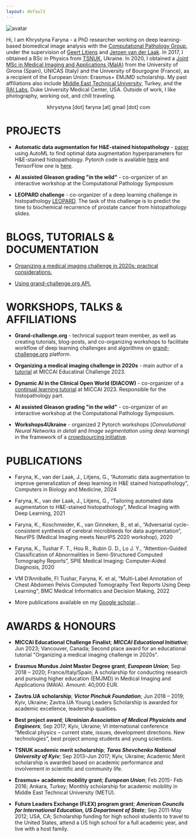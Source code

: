 ```yaml
---
layout: default
---
```


![avatar](assets/images/avatar.png)


Hi, I am Khrystyna Faryna - a PhD researcher working on deep learning-based biomedical image analysis with the [Computational Pathology Group](https://www.computationalpathologygroup.eu/), under the supervision of [Geert Litjens](https://geertlitjens.nl/) and [Jeroen van der Laak](https://www.computationalpathologygroup.eu/members/jeroen-van-der-laak/). In 2017, I obtained a BSc in Physics from [TSNUK](https://en.wikipedia.org/wiki/Taras_Shevchenko_National_University_of_Kyiv), Ukraine. In 2020, I obtained a [Joint MSc in Medical Imaging and Applications (MaIA)](https://maiamaster.udg.edu/) from the University of Girona (Spain), UNICAS (Italy) and the University of Bourgogne (France), as a recipient of the European Union: Erasmus+ EMJMD scholarship. My past affiliations also include [Middle East Technical University](https://ii.metu.edu.tr/medical-informatics-ms-phd), Turkey, and the [RAI Labs,](https://sites.duke.edu/railabs/) Duke University Medical Center, USA. Outside of work, I like photography, working out, and chill traveling. 

 <p style="text-align: center;">khrystyna [dot] faryna [at] gmail [dot] com</p>


# PROJECTS

 - **Automatic data augmentation for H&E-stained histopathology** - [paper](https://www.sciencedirect.com/science/article/pii/S0010482524001021) using AutoML to find optimal data augmentation hyperparameters for H&E-stained histopathology. Pytorch code is available [here](https://github.com/DIAGNijmegen/pathology-he-autoaugmetation) and TensorFlow one is [here](https://github.com/DIAGNijmegen/pathology-he-auto-augment).

 - **AI assisted Gleason grading "in the wild"** - co-organizer of an interactive workshop at the Computational Pathology Symposium

 - **LEOPARD challenge** - co-organizer of a deep learning challenge in histopathology [LEOPARD](https://leopard.grand-challenge.org/). The task of this challenge is to predict the time to biochemical recurrence of prostate cancer from histopathology slides.
    


# BLOGS, TUTORIALS & DOCUMENTATION
- [Organizing a medical imaging challenge in 2020s: practical considerations.](https://grand-challenge.org/blogs/organizing-a-medical-imaging-challenge-in-2020s-practical-considerations/)

 
- [Using grand-challenge.org API.](https://grand-challenge.org/documentation/grand-challenge-api/)
 



# WORKSHOPS, TALKS & AFFILIATIONS
  - **Grand-challenge.org** - technical support team member, as well as creating tutorials, blog-posts, and co-organizing workshops to facilitate workflow of deep learning challenges and algorithms on [grand-challenge.org](https://grand-challenge.org/) platform.

  - **Organizing a medical imaging challenge in 2020s** - main author of a [tutorial](https://continualmedai.github.io/daicow2023/) at MICCAI Educatinal Challenge 2023. 

  - **Dynamic AI in the Clinical Open World (DIACOW)** - co-organizer of a [continual learning tutorial](https://continualmedai.github.io/daicow2023/) at MICCAI 2023. Responsible for the histopathology part.
  
  - **AI assisted Gleason grading "in the wild"** - co-organizer of an interactive workshop at the Computational Pathology Symposium.

  - **Workshops4Ukraine** - organized 2 Pytorch workshops (*Convolutional Neural Networks in detail* and *Image segmentation using deep learning*) in the framework of a [crowdsourcing initiative](https://sites.google.com/view/dariia-mykhailyshyna/main/r-workshops-for-ukraine).  


# PUBLICATIONS

- Faryna, K., van der Laak, J., Litjens, G., “Automatic data augmentation to improve generalization of deep learning in H&E stained histopathology”, Computers in Biology and Medicine, 2024
  
- Faryna, K., van der Laak, J., Litjens, G., “Tailoring automated data augmentation to H&E-stained histopathology”, Medical Imaging with Deep Learning, 2021
  
- Faryna, K., Koschmeider, K., van Ginneken, B., et al., “Adversarial cycle-consistent synthesis of cerebral microbleeds for data augmentation”, NeurIPS (Medical Imaging meets NeurIPS 2020 workshop), 2020
  
- Faryna, K., Tushar F. T., Hou R., Rubin G. D., Lo J. Y., “Attention-Guided Classification of Abnormalities in Semi-Structured Computed Tomography Reports”, SPIE Medical Imaging: Computer-Aided Diagnosis, 2020
  
- VM D’Anniballe, FI Tushar, Faryna, K. et al, “Multi-Label Annotation of Chest Abdomen Pelvis Computed Tomography Text Reports Using Deep Learning”, BMC Medical Informatics and Decision Making, 2022
  
- More publications available on my [Google scholar](https://scholar.google.com/citations?hl=en&user=AxwdnoMAAAAJ&view_op=list_works&gmla=AH70aAVWuGnGL3MrBS2MXpQasrHiAaWOmpGPt2QYgiAcRnc_LTnXZ3xMieS2O3PR10kqhmXDB_W45L9ucqPkSQun1C5LXx_ppcZrH7D5LgOkrMdsr5KGPSTOChJSY2wVzBHxQSW4DrZNtGKlXfW7i5gWIMUIexq0aUjkkrJFplyKVO0&sciund=15610856224343231705)...




# AWARDS & HONOURS 

- **MICCAI Educational Challenge Finalist**; ***MICCAI Educational Initiative***; Jun 2023; Vancouver, Canada; Second place award for an educational tutorial "Organizing a medical imaging challenge in 2020s".


- **Erasmus Mundus Joint Master Degree grant**; ***European Union***; Sep 2018 – 2020; France/Italy/Spain; A scholarship for conducting research and pursuing higher education (EMJMD) in Medical Imaging and Applications (MAIA). Amount: 40,000 EUR.


- **Zavtra.UA scholarship**; ***Victor Pinchuk Foundation***; Jun 2018 – 2019; Kyiv, Ukraine; Zavtra.UA Young Leaders Scholarship is awarded for academic excellence, leadership qualities.


- **Best project award**; ***Ukrainian Association of Medical Physicists and Engineers***; Sep 2017; Kyiv, Ukraine; VI international conference “Medical physics – current state, issues, development directions. New technologies”, best project among students and young scientists.


- **TSNUK academic merit scholarship**; ***Taras Shevchenko National University of Kyiv***; Sep 2013–Jun 2017; Kyiv, Ukraine; Academic Merit scholarship is awarded based on academic performance and involvement in scientific and community life.


- **Erasmus+ academic mobility grant**; ***European Union***; Feb 2015- Feb 2016; Ankara, Turkey; Monthly scholarship for academic mobility in Middle East Technical University (METU).


- **Future Leaders Exchange (FLEX) program grant**; ***American Councils for International Education, US Department of State***; Sep 2011-May 2012; USA, CA; Scholarship funding for high school students to travel to the United States, attend a US high school for a full academic year, and live with a host family.



<!-- Google tag (gtag.js) -->
<script async src="https://www.googletagmanager.com/gtag/js?id=G-W663R1Q497"></script>
<script>
  window.dataLayer = window.dataLayer || [];
  function gtag(){dataLayer.push(arguments);}
  gtag('js', new Date());

  gtag('config', 'G-W663R1Q497');
</script>
